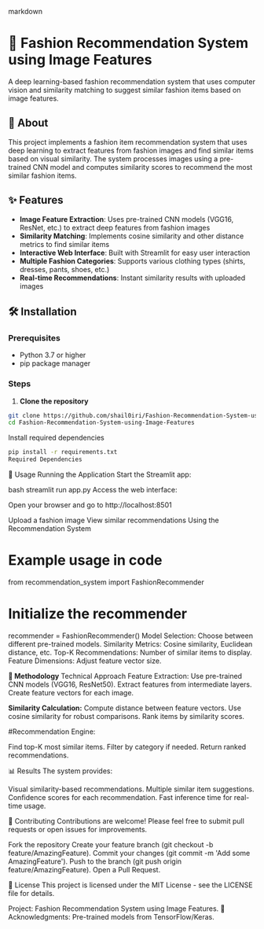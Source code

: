 markdown
# 👗 Fashion Recommendation System using Image Features

A deep learning-based fashion recommendation system that uses computer vision and similarity matching to suggest similar fashion items based on image features.

## 📖 About

This project implements a fashion item recommendation system that uses deep learning to extract features from fashion images and find similar items based on visual similarity. The system processes images using a pre-trained CNN model and computes similarity scores to recommend the most similar fashion items.

## ✨ Features

- **Image Feature Extraction**: Uses pre-trained CNN models (VGG16, ResNet, etc.) to extract deep features from fashion images
- **Similarity Matching**: Implements cosine similarity and other distance metrics to find similar items
- **Interactive Web Interface**: Built with Streamlit for easy user interaction
- **Multiple Fashion Categories**: Supports various clothing types (shirts, dresses, pants, shoes, etc.)
- **Real-time Recommendations**: Instant similarity results with uploaded images

## 🛠️ Installation

### Prerequisites
- Python 3.7 or higher
- pip package manager

### Steps

1. **Clone the repository**
```bash
git clone https://github.com/shail0iri/Fashion-Recommendation-System-using-Image-Features.git
cd Fashion-Recommendation-System-using-Image-Features
```

Install required dependencies
```bash
pip install -r requirements.txt
Required Dependencies
```

🚀 Usage
Running the Application
Start the Streamlit app:

bash
streamlit run app.py
Access the web interface:

Open your browser and go to http://localhost:8501

Upload a fashion image
View similar recommendations
Using the Recommendation System

# Example usage in code
from recommendation_system import FashionRecommender

# Initialize the recommender
recommender = FashionRecommender()
Model Selection: Choose between different pre-trained models.
Similarity Metrics: Cosine similarity, Euclidean distance, etc.
Top-K Recommendations: Number of similar items to display.
Feature Dimensions: Adjust feature vector size.

**🧠 Methodology**
Technical Approach
Feature Extraction:
Use pre-trained CNN models (VGG16, ResNet50).
Extract features from intermediate layers.
Create feature vectors for each image.

**Similarity Calculation:**
Compute distance between feature vectors.
Use cosine similarity for robust comparisons.
Rank items by similarity scores.

#Recommendation Engine:

Find top-K most similar items.
Filter by category if needed.
Return ranked recommendations.

📊 Results
The system provides:

Visual similarity-based recommendations.
Multiple similar item suggestions.
Confidence scores for each recommendation.
Fast inference time for real-time usage.

🤝 Contributing
Contributions are welcome! Please feel free to submit pull requests or open issues for improvements.

Fork the repository
Create your feature branch (git checkout -b feature/AmazingFeature).
Commit your changes (git commit -m 'Add some AmazingFeature').
Push to the branch (git push origin feature/AmazingFeature).
Open a Pull Request.

📝 License
This project is licensed under the MIT License - see the LICENSE file for details.

Project: Fashion Recommendation System using Image Features.
🙏 Acknowledgments:
Pre-trained models from TensorFlow/Keras.



